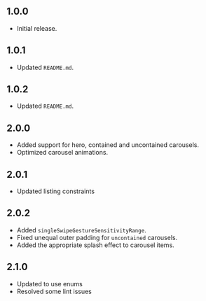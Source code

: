 ## 1.0.0

* Initial release.

## 1.0.1

* Updated `README.md`.

## 1.0.2

* Updated `README.md`.

## 2.0.0

* Added support for hero, contained and uncontained carousels.
* Optimized carousel animations.

## 2.0.1

* Updated listing constraints

## 2.0.2

* Added `singleSwipeGestureSensitivityRange`.
* Fixed unequal outer padding for `uncontained` carousels.
* Added the appropriate splash effect to carousel items.

## 2.1.0

* Updated to use enums
* Resolved some lint issues
